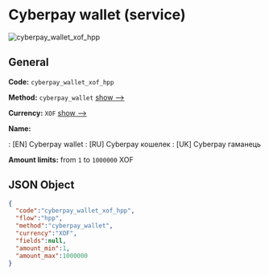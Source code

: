 
# Сyberpay wallet (service) 
![cyberpay_wallet_xof_hpp](https://static.openfintech.io/payment_methods/cyberpay_wallet_xof_hpp/logo.svg?w=400&c=v0.59.26#w200)  

## General 
 
**Code:** `cyberpay_wallet_xof_hpp` 
 
**Method:** `cyberpay_wallet` 
 [show -->](/payment-methods/cyberpay_wallet/) 
 
**Currency:** `XOF` [show -->](/currencies/XOF/) 
 
**Name:** 
 
:	[EN] Сyberpay wallet 
:	[RU] Сyberpay кошелек 
:	[UK] Сyberpay гаманець 
 
**Amount limits:** from `1` to `1000000` XOF 

## JSON Object 

```json
{
  "code":"cyberpay_wallet_xof_hpp",
  "flow":"hpp",
  "method":"cyberpay_wallet",
  "currency":"XOF",
  "fields":null,
  "amount_min":1,
  "amount_max":1000000
}
```  
